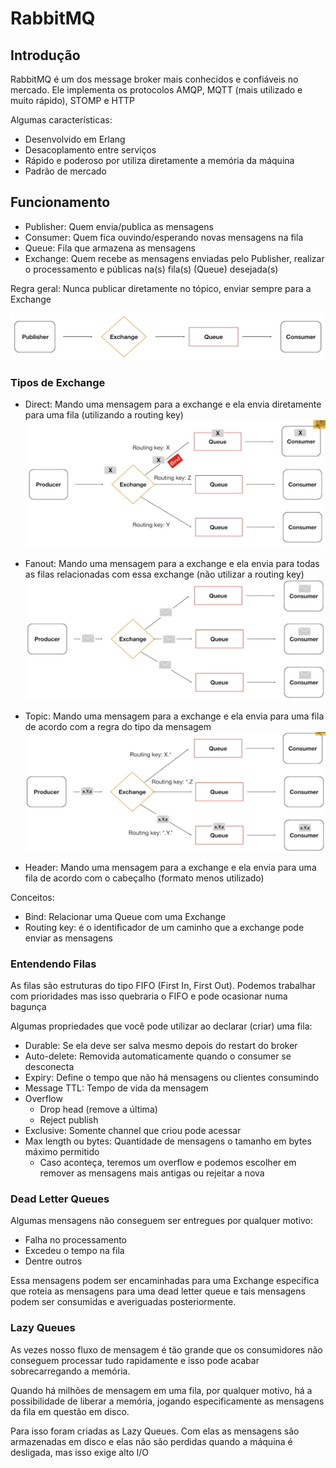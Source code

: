# RabbitMQ

## Introdução

RabbitMQ é um dos message broker mais conhecidos e confiáveis no mercado.
Ele implementa os protocolos AMQP, MQTT (mais utilizado e muito rápido), STOMP e HTTP

Algumas características:

- Desenvolvido em Erlang
- Desacoplamento entre serviços
- Rápido e poderoso por utiliza diretamente a memória da máquina
- Padrão de mercado

## Funcionamento

- Publisher: Quem envia/publica as mensagens
- Consumer: Quem fica ouvindo/esperando novas mensagens na fila
- Queue: Fila que armazena as mensagens
- Exchange: Quem recebe as mensagens enviadas pelo Publisher, realizar o processamento e públicas na(s) fila(s) (Queue) desejada(s)

Regra geral: Nunca publicar diretamente no tópico, enviar sempre para a Exchange

![Alt text](funcionamento.png)

### Tipos de Exchange

- Direct: Mando uma mensagem para a exchange e ela envia diretamente para uma fila (utilizando a routing key)
![Alt text](exchance-direct.png)

- Fanout: Mando uma mensagem para a exchange e ela envia para todas as filas relacionadas com essa exchange (não utilizar a routing key)
![Alt text](exchance-fanout.png)

- Topic: Mando uma mensagem para a exchange e ela envia para uma fila de acordo com a regra do tipo da mensagem
![Alt text](exchance-topic.png)

- Header: Mando uma mensagem para a exchange e ela envia para uma fila de acordo com o cabeçalho (formato menos utilizado)

Conceitos:

- Bind: Relacionar uma Queue com uma Exchange
- Routing key: é o identificador de um caminho que a exchange pode enviar as mensagens

### Entendendo Filas

As filas são estruturas do tipo FIFO (First In, First Out). Podemos trabalhar com prioridades mas isso quebraria o FIFO e pode ocasionar numa bagunça

Algumas propriedades que você pode utilizar ao declarar (criar) uma fila:

- Durable: Se ela deve ser salva mesmo depois do restart do broker
- Auto-delete: Removida automaticamente quando o consumer se desconecta
- Expiry: Define o tempo que não há mensagens ou clientes consumindo
- Message TTL: Tempo de vida da mensagem
- Overflow
  - Drop head (remove a última)
  - Reject publish
- Exclusive: Somente channel que criou pode acessar
- Max length ou bytes: Quantidade de mensagens o tamanho em bytes máximo permitido
  - Caso aconteça, teremos um overflow e podemos escolher em remover as mensagens mais antigas ou rejeitar a nova

### Dead Letter Queues

Algumas mensagens não conseguem ser entregues por qualquer motivo:

- Falha no processamento
- Excedeu o tempo na fila
- Dentre outros

Essa mensagens podem ser encaminhadas para uma Exchange específica que roteia as mensagens para uma dead letter queue e tais mensagens podem ser consumidas e averiguadas posteriormente.

### Lazy Queues

As vezes nosso fluxo de mensagem é tão grande que os consumidores não conseguem processar tudo rapidamente e isso pode acabar sobrecarregando a memória.

Quando há milhões de mensagem em uma fila, por qualquer motivo, há a possibilidade de liberar a memória, jogando especificamente as mensagens da fila em questão em disco.

Para isso foram criadas as Lazy Queues. Com elas as mensagens são armazenadas em disco e elas não são perdidas quando a máquina é desligada, mas isso exige alto I/O
